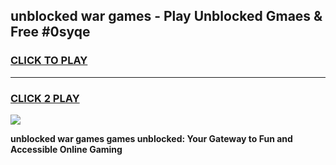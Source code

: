 
## unblocked war games - Play Unblocked Gmaes & Free #0syqe
<h3>
<a href="https://news.freeplayer.one?title=unblocked_war_games&ref=03M">CLICK TO PLAY</a></h3>
<hr>

<h3>
<a href="https://news.freeplayer.one?title=unblocked_war_games&ref=03M">CLICK 2 PLAY</a>
  
</h3>

<a href="https://news.freeplayer.one?title=unblocked_war_games&ref=03M"><img src="https://clearcache.store/games.png"></a>


**unblocked war games games unblocked: Your Gateway to Fun and Accessible Online Gaming**
